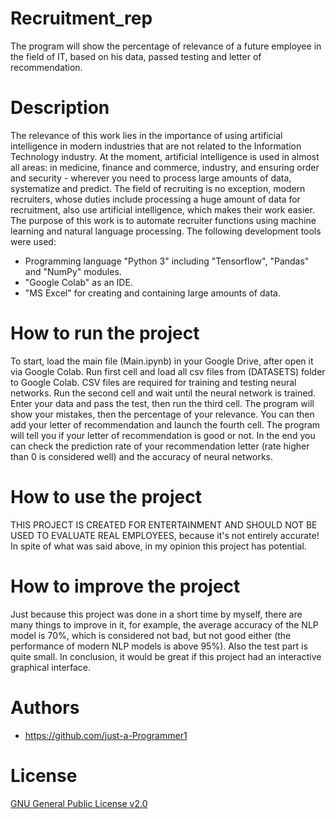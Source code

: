 # Recruitment_rep
The program will show the percentage of relevance of a future employee in the field of IT, based on his data, passed testing and letter of recommendation.

# Description
The relevance of this work lies in the importance of using artificial intelligence in modern industries that are not related to the Information Technology industry. At the moment, artificial intelligence is used in almost all areas: in medicine, finance and commerce, industry, and ensuring order and security - wherever you need to process large amounts of data, systematize and predict. The field of recruiting is no exception, modern recruiters, whose duties include processing a huge amount of data for recruitment, also use artificial intelligence, which makes their work easier.
The purpose of this work is to automate recruiter functions using machine learning and natural language processing.
The following development tools were used:
- Programming language "Python 3" including "Tensorflow", "Pandas" and "NumPy" modules.
- "Google Colab" as an IDE.
- "MS Excel" for creating and containing large amounts of data.

# How to run the project
To start, load the main file (Main.ipynb) in your Google Drive, after open it via Google Colab.
Run first cell and load all csv files from (DATASETS) folder to Google Colab. CSV files are required for training and testing neural networks.
Run the second cell and wait until the neural network is trained.
Enter your data and pass the test, then run the third cell. The program will show your mistakes, then the percentage of your relevance.
You can then add your letter of recommendation and launch the fourth cell. The program will tell you if your letter of recommendation is good or not.
In the end you can check the prediction rate of your recommendation letter (rate higher than 0 is considered well) and the accuracy of neural networks.

# How to use the project
THIS PROJECT IS CREATED FOR ENTERTAINMENT AND SHOULD NOT BE USED TO EVALUATE REAL EMPLOYEES, because it's not entirely accurate!
In spite of what was said above, in my opinion this project has potential.

# How to improve the project
Just because this project was done in a short time by myself, there are many things to improve in it, for example, the average accuracy of the NLP model is 70%, which is considered not bad, but not good either (the performance of modern NLP models is above 95%). Also the test part is quite small. In conclusion, it would be great if this project had an interactive graphical interface.

# Authors
- https://github.com/just-a-Programmer1

# License
[GNU General Public License v2.0](LICENSE)
